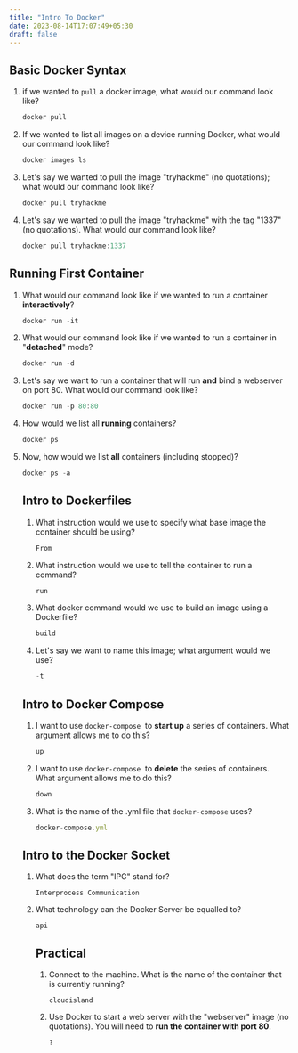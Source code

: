 ```yaml
---
title: "Intro To Docker"
date: 2023-08-14T17:07:49+05:30
draft: false
---
```




## Basic Docker Syntax

1. if we wanted to `pull` a docker image, what would our command look like?
    
    ```jsx
    docker pull
    ```
    
2. If we wanted to list all images on a device running Docker, what would our command look like?
    
    ```jsx
    docker images ls
    ```
    
3. Let's say we wanted to pull the image "tryhackme" (no quotations); what would our command look like?
    
    ```jsx
    docker pull tryhackme
    ```
    
4. Let's say we wanted to pull the image "tryhackme" with the tag "1337" (no quotations). What would our command look like?
    
    ```jsx
    docker pull tryhackme:1337
    ```
    

## Running First Container

1. What would our command look like if we wanted to run a container **interactively**?
    
    ```jsx
    docker run -it
    ```
    
2. What would our command look like if we wanted to run a container in "**detached**" mode?
    
    ```jsx
    docker run -d
    ```
    
3. Let's say we want to run a container that will run **and** bind a webserver on port 80. What would our command look like?
    
    ```jsx
    docker run -p 80:80
    ```
    
4. How would we list all **running** containers?
    
    ```jsx
    docker ps
    ```
    
5. Now, how would we list **all** containers (including stopped)?
    
    ```jsx
    docker ps -a
    ```
    
    ## Intro to Dockerfiles
    
    1. What instruction would we use to specify what base image the container should be using?
        
        ```jsx
        From
        ```
        
    2. What instruction would we use to tell the container to run a command?
        
        ```jsx
        run
        ```
        
    3. What docker command would we use to build an image using a Dockerfile?
        
        ```jsx
        build
        ```
        
    4. Let's say we want to name this image; what argument would we use?
        
        ```jsx
        -t
        ```
        
    
    ## Intro to Docker Compose
    
    1. I want to use `docker-compose`  to **start up** a series of containers. What argument allows me to do this?
        
        ```jsx
        up
        ```
        
    2. I want to use `docker-compose`  to **delete** the series of containers. What argument allows me to do this?
        
        ```jsx
        down
        ```
        
    3. What is the name of the .yml file that `docker-compose` uses?
        
        ```jsx
        docker-compose.yml
        ```
        
    
    ## Intro to the Docker Socket
    
    1. What does the term "IPC" stand for?
        
        ```
        Interprocess Communication
        ```
        
    2. What technology can the Docker Server be equalled to?
        
        ```
        api
        ```
        
        ## Practical
        
        1. Connect to the machine. What is the name of the container that is currently running?
            
            ```
            cloudisland
            ```
            
        2. Use Docker to start a web server with the "webserver" image (no quotations). You will need to **run the container with port 80**.
            
            ```
            ?
            ```